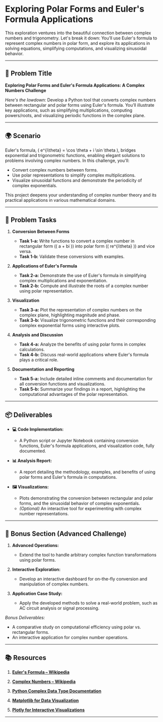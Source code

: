# Exploring Polar Forms and Euler's Formula Applications

This exploration ventures into the beautiful connection between complex numbers and trigonometry. Let's break it down: You’ll use Euler's formula to represent complex numbers in polar form, and explore its applications in solving equations, simplifying computations, and visualizing sinusoidal behavior.

---

## 📝 Problem Title

**Exploring Polar Forms and Euler's Formula Applications: A Complex Numbers Challenge**

*Here's the lowdown:*
Develop a Python tool that converts complex numbers between rectangular and polar forms using Euler's formula. You’ll illustrate key applications, such as simplifying multiplications, computing powers/roots, and visualizing periodic functions in the complex plane.

---

## 🌍 Scenario

Euler's formula, \( e^{i\theta} = \cos \theta + i \sin \theta \), bridges exponential and trigonometric functions, enabling elegant solutions to problems involving complex numbers. In this challenge, you'll:
- Convert complex numbers between forms.
- Use polar representations to simplify complex multiplications.
- Visualize sinusoidal functions and demonstrate the periodicity of complex exponentials.
  
This project deepens your understanding of complex number theory and its practical applications in various mathematical domains.

---

## 🔧 Problem Tasks

1. **Conversion Between Forms**
   - **Task 1-a:** Write functions to convert a complex number in rectangular form (\( a + bi \)) into polar form (\( re^{i\theta} \)) and vice versa.
   - **Task 1-b:** Validate these conversions with examples.

2. **Applications of Euler's Formula**
   - **Task 2-a:** Demonstrate the use of Euler's formula in simplifying complex multiplications and exponentiation.
   - **Task 2-b:** Compute and illustrate the roots of a complex number using polar representation.

3. **Visualization**
   - **Task 3-a:** Plot the representation of complex numbers on the complex plane, highlighting magnitude and phase.
   - **Task 3-b:** Visualize trigonometric functions and their corresponding complex exponential forms using interactive plots.

4. **Analysis and Discussion**
   - **Task 4-a:** Analyze the benefits of using polar forms in complex calculations.
   - **Task 4-b:** Discuss real-world applications where Euler's formula plays a critical role.

5. **Documentation and Reporting**
   - **Task 5-a:** Include detailed inline comments and documentation for all conversion functions and visualizations.
   - **Task 5-b:** Summarize your findings in a report, highlighting the computational advantages of the polar representation.

---

## 📦 Deliverables

- **💻 Code Implementation:**
  - A Python script or Jupyter Notebook containing conversion functions, Euler's formula applications, and visualization code, fully documented.
  
- **📊 Analysis Report:**
  - A report detailing the methodology, examples, and benefits of using polar forms and Euler's formula in computations.
  
- **🖼️ Visualizations:**
  - Plots demonstrating the conversion between rectangular and polar forms, and the sinusoidal behavior of complex exponentials.
  - *(Optional)* An interactive tool for experimenting with complex number representations.

---

## 🎁 Bonus Section (Advanced Challenge)

1. **Advanced Operations:**
   - Extend the tool to handle arbitrary complex function transformations using polar forms.
   
2. **Interactive Exploration:**
   - Develop an interactive dashboard for on-the-fly conversion and manipulation of complex numbers.
   
3. **Application Case Study:**
   - Apply the developed methods to solve a real-world problem, such as AC circuit analysis or signal processing.

*Bonus Deliverables:*
- A comparative study on computational efficiency using polar vs. rectangular forms.
- An interactive application for complex number operations.

---

## 📚 Resources

1. **[Euler's Formula – Wikipedia](https://en.wikipedia.org/wiki/Euler%27s_formula)**

2. **[Complex Numbers – Wikipedia](https://en.wikipedia.org/wiki/Complex_number)**

3. **[Python Complex Data Type Documentation](https://docs.python.org/3/library/stdtypes.html#complex)**

4. **[Matplotlib for Data Visualization](https://matplotlib.org/)**

5. **[Plotly for Interactive Visualizations](https://plotly.com/python/)**

---
